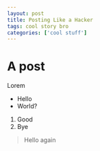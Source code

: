 ```yaml
---
layout: post
title: Posting Like a Hacker
tags: cool story bro
categories: ['cool stuff']
---
```

# A post

Lorem
- Hello
- World?

1. Good
2. Bye

> Hello again